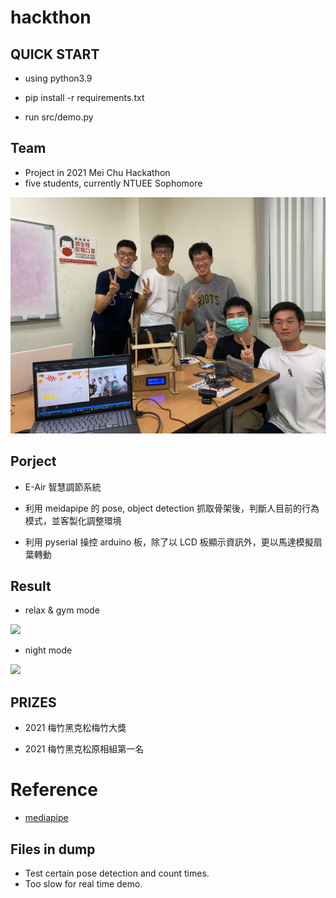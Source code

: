 # hackthon

## QUICK START

- using python3.9

- pip install -r requirements.txt

- run src/demo.py

## Team

- Project in 2021 Mei Chu Hackathon
- five students, currently NTUEE Sophomore

<img src="./img/team.jpg">

## Porject

- E-Air 智慧調節系統

- 利用 meidapipe 的 pose, object detection 抓取骨架後，判斷人目前的行為模式，並客製化調整環境

- 利用 pyserial 操控 arduino 板，除了以 LCD 板顯示資訊外，更以馬達模擬扇葉轉動

## Result

- relax & gym mode

<img src = ./img/relax&gym.gif>

- night mode

<img src="./img/result.gif">

## PRIZES

- 2021 梅竹黑克松梅竹大獎

- 2021 梅竹黑克松原相組第一名

# Reference

- [mediapipe](https://mediapipe.dev/)

## Files in dump

- Test certain pose detection and count times.
- Too slow for real time demo.
